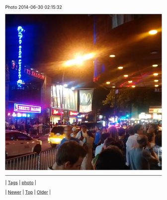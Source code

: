 <!--
title: Photo 2014-06-30 02
date: 2020-06-28T15:27:00.339Z
tags: photo
-->


Photo 2014-06-30 02:15:32

![](90310320954-0.jpg)

<!--BOTTOM-POST-NAVIGATION-->
---

| [Tags](tags.md) | [photo](tag-photo.md) |

| [Newer](90273797541.md) | [Top](index.md) | [Older](90314257233.md) |